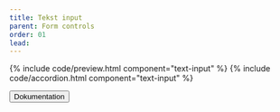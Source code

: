 ```yaml
---
title: Tekst input
parent: Form controls
order: 01
lead: 
---
```


{% include code/preview.html component="text-input" %}
{% include code/accordion.html component="text-input" %}
<div class="accordion-bordered accordion-docs">
  <button class="button-unstyled accordion-button"
      aria-expanded="true" aria-controls="text-input-docs">
    Dokumentation
  </button>
  <div id="text-input-docs" aria-hidden="false" class="accordion-content">
  
  </div>
</div>
